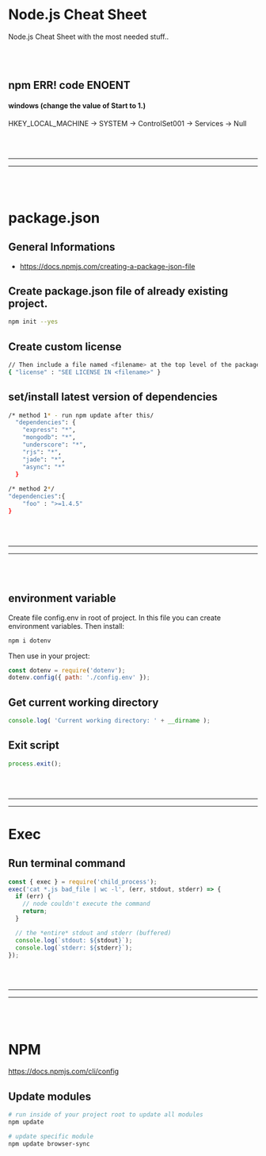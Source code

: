 # Node.js Cheat Sheet
Node.js Cheat Sheet with the most needed stuff..

<br />
<br />


## npm ERR! code ENOENT

#### windows (change the value of Start to 1.)
HKEY_LOCAL_MACHINE -> SYSTEM -> ControlSet001 -> Services -> Null




<br />
<br />


 _____________________________________________________
 _____________________________________________________


<br />
<br />


# package.json

## General Informations
- https://docs.npmjs.com/creating-a-package-json-file


## Create package.json file of already existing project.
```bash
npm init --yes
```


## Create custom license
```bash
// Then include a file named <filename> at the top level of the package.
{ "license" : "SEE LICENSE IN <filename>" }
```

## set/install latest version of dependencies
```bash
/* method 1* - run npm update after this/
  "dependencies": {
    "express": "*",
    "mongodb": "*",
    "underscore": "*",
    "rjs": "*",
    "jade": "*",
    "async": "*"
  }
  
/* method 2*/
"dependencies":{
    "foo" : ">=1.4.5"
}
```


<br />
<br />


 _____________________________________________________
 _____________________________________________________


<br />
<br />

## environment variable
Create file config.env in root of project. In this file you can create environment variables. Then install:
```bash
npm i dotenv
```

Then use in your project:
```javascript
const dotenv = require('dotenv');
dotenv.config({ path: './config.env' });
```



## Get current working directory
```javascript
console.log( 'Current working directory: ' + __dirname );
```

## Exit script
```javascript
process.exit();
```

<br />
<br />


 _____________________________________________________
 _____________________________________________________
 
 
 # Exec
 
 
## Run terminal command
```javascript
const { exec } = require('child_process');
exec('cat *.js bad_file | wc -l', (err, stdout, stderr) => {
  if (err) {
    // node couldn't execute the command
    return;
  }

  // the *entire* stdout and stderr (buffered)
  console.log(`stdout: ${stdout}`);
  console.log(`stderr: ${stderr}`);
});
```

<br />
<br />


 _____________________________________________________
 _____________________________________________________


<br />
<br />



# NPM
https://docs.npmjs.com/cli/config


## Update modules
```bash
# run inside of your project root to update all modules
npm update

# update specific module
npm update browser-sync
```

